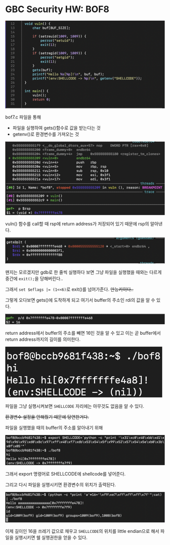 # GBC Security HW: BOF8

![0](img/10.png)

bof7.c 파일을 통해 

- 파일을 실행하여 gets()함수로 값을 받는다는 것 
- getenv()로 환경변수를 가져오는 것

![1](img/11.png)

vuln() 함수를 call할 때 rsp에 return address가 저장되어 있기 때문에 rsp의 알아낸다.

![2](img/12.png)

왠지는 모르겠지만 gdb로 한 줄씩 실행하다 보면 그냥 파일을 실행했을 때와는 다르게 중간에 `exit();`을 당해버린다.. 

그래서 `set $eflags |= (1<<6)`로 exit()를 넘어가준다. ~~만능키이다..~~

그렇게 오다보면 gets()에 도착하게 되고 여기서 buffer의 주소인 rdi의 값을 알 수 있다. 

![3](img/13.png)

return address에서 buffer의 주소를 빼면 16인 것을 알 수 있고 이는 곧 buffer에서 return address까지의 길이를 의미한다.

![4](img/14.png) 

파일을 그냥 실행시켜보면 `SHELLCODE` 자리에는 아무것도 없음을 알 수 있다.

~~환경변수 설정을 안해줬기 때문에 당연한거다.~~

파일을 실행했을 때의 buffer의 주소를 알아내기 위해 

![5](img/15.png)

그래서 export 명령어로 SHELLCODE에 shellcode를 넣어준다. 

그리고 다시 파일을 실행시키면 환경변수의 위치가 출력된다. 

![6](img/16.png)

이제 길이인 16을 쓰레기 값으로 채우고 `SHELLCODE`의 위치를 little endian으로 해서 파일을 실행시키면 쉘 실행권한을 얻을 수 있다.


